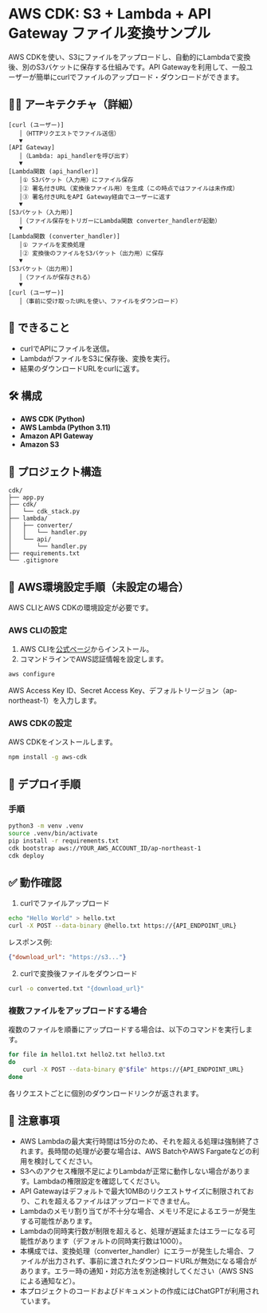# AWS CDK: S3 + Lambda + API Gateway ファイル変換サンプル

AWS CDKを使い、S3にファイルをアップロードし、自動的にLambdaで変換後、別のS3バケットに保存する仕組みです。API Gatewayを利用して、一般ユーザーが簡単にcurlでファイルのアップロード・ダウンロードができます。

## 🧑‍💻 アーキテクチャ（詳細）

```
[curl (ユーザー)]
   │（HTTPリクエストでファイル送信）
   ▼
[API Gateway]
   │（Lambda: api_handlerを呼び出す）
   ▼
[Lambda関数 (api_handler)]
   │① S3バケット（入力用）にファイル保存
   │② 署名付きURL（変換後ファイル用）を生成（この時点ではファイルは未作成）
   │③ 署名付きURLをAPI Gateway経由でユーザーに返す
   ▼
[S3バケット（入力用）]
   │（ファイル保存をトリガーにLambda関数 converter_handlerが起動）
   ▼
[Lambda関数 (converter_handler)]
   │① ファイルを変換処理
   │② 変換後のファイルをS3バケット（出力用）に保存
   ▼
[S3バケット（出力用）]
   │（ファイルが保存される）
   ▼
[curl (ユーザー)]
   │（事前に受け取ったURLを使い、ファイルをダウンロード）
```

## 🚀 できること

- curlでAPIにファイルを送信。
- LambdaがファイルをS3に保存後、変換を実行。
- 結果のダウンロードURLをcurlに返す。

## 🛠 構成

- **AWS CDK (Python)**
- **AWS Lambda (Python 3.11)**
- **Amazon API Gateway**
- **Amazon S3**

## 📁 プロジェクト構造

```
cdk/
├── app.py
├── cdk/
│   └── cdk_stack.py
├── lambda/
│   ├── converter/
│   │   └── handler.py
│   └── api/
│       └── handler.py
├── requirements.txt
└── .gitignore
```

## 🚩 AWS環境設定手順（未設定の場合）

AWS CLIとAWS CDKの環境設定が必要です。

### AWS CLIの設定

1. AWS CLIを[公式ページ](https://aws.amazon.com/jp/cli/)からインストール。
2. コマンドラインでAWS認証情報を設定します。

```bash
aws configure
```

AWS Access Key ID、Secret Access Key、デフォルトリージョン（ap-northeast-1）を入力します。

### AWS CDKの設定

AWS CDKをインストールします。

```bash
npm install -g aws-cdk
```

## 🚩 デプロイ手順

### 手順

```bash
python3 -m venv .venv
source .venv/bin/activate
pip install -r requirements.txt
cdk bootstrap aws://YOUR_AWS_ACCOUNT_ID/ap-northeast-1
cdk deploy
```

## ✅ 動作確認

1. curlでファイルアップロード

```bash
echo "Hello World" > hello.txt
curl -X POST --data-binary @hello.txt https://{API_ENDPOINT_URL}
```

レスポンス例:

```json
{"download_url": "https://s3..."}
```

2. curlで変換後ファイルをダウンロード

```bash
curl -o converted.txt "{download_url}"
```

### 複数ファイルをアップロードする場合

複数のファイルを順番にアップロードする場合は、以下のコマンドを実行します。

```bash
for file in hello1.txt hello2.txt hello3.txt
do
    curl -X POST --data-binary @"$file" https://{API_ENDPOINT_URL}
done
```

各リクエストごとに個別のダウンロードリンクが返されます。

## 🔧 注意事項

- AWS Lambdaの最大実行時間は15分のため、それを超える処理は強制終了されます。長時間の処理が必要な場合は、AWS BatchやAWS Fargateなどの利用を検討してください。
- S3へのアクセス権限不足によりLambdaが正常に動作しない場合があります。Lambdaの権限設定を確認してください。
- API Gatewayはデフォルトで最大10MBのリクエストサイズに制限されており、これを超えるファイルはアップロードできません。
- Lambdaのメモリ割り当てが不十分な場合、メモリ不足によるエラーが発生する可能性があります。
- Lambdaの同時実行数が制限を超えると、処理が遅延またはエラーになる可能性があります（デフォルトの同時実行数は1000）。
- 本構成では、変換処理（converter\_handler）にエラーが発生した場合、ファイルが出力されず、事前に渡されたダウンロードURLが無効になる場合があります。エラー時の通知・対応方法を別途検討してください（AWS SNSによる通知など）。
- 本プロジェクトのコードおよびドキュメントの作成にはChatGPTが利用されています。
